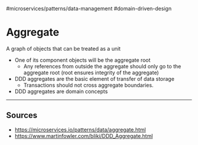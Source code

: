 #microservices/patterns/data-management #domain-driven-design

# Aggregate
A graph of objects that can be treated as a unit
* One of its component objects will be the aggregate root
	* Any references from outside the aggregate should only go to the aggregate root (root ensures integrity of the aggregate)
* DDD aggregates are the basic element of transfer of data storage
	* Transactions should not cross aggregate boundaries.
* DDD aggregates are domain concepts

<hr>

## Sources
* https://microservices.io/patterns/data/aggregate.html
* https://www.martinfowler.com/bliki/DDD_Aggregate.html
